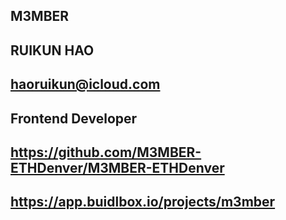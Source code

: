 ## M3MBER

## RUIKUN HAO

## haoruikun@icloud.com

## Frontend Developer

## https://github.com/M3MBER-ETHDenver/M3MBER-ETHDenver

## https://app.buidlbox.io/projects/m3mber

## <ANY LINKS TO YOUR SOCIALS THAT YOU WANT PEOPLE TO SEE WHO MIGHT COME ACROSS YOUR SUBMISSION IN THE FUTURE>
